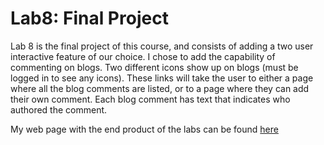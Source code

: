 # Lab8: Final Project

Lab 8 is the final project of this course, and consists of adding a two user interactive feature of our choice.
I chose to add the capability of commenting on blogs. Two different icons show up on blogs (must be logged in to see any icons). 
These links will take the user to either a page where all the blog comments are listed, or to a page where they can add their own comment.
Each blog comment has text that indicates who authored the comment.

My web page with the end product of the labs can be found [here](http://3.237.172.53/)
